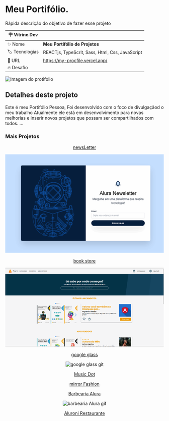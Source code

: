 # Meu Portifólio.


Rápida descrição do objetivo de fazer esse projeto

| :placard: Vitrine.Dev |     |
| -------------  | --- |
| :sparkles: Nome        | **Meu Portifólio de Projetos**
| :label: Tecnologias | REACTjs, TypeScrit, Sass, Html, Css, JavaScript
| :rocket: URL         | https://my-procfile.vercel.app/
| :fire: Desafio     | 

<!-- Inserir imagem com a #vitrinedev ao final do link -->
![Imagem do protifolio](https://github.com/xing-wang-kai/MY_PROCFILE/blob/master/public/portifolio.gif#vitrinedev)

## Detalhes deste projeto

Este é meu Portifólio Pessoa, Foi desenvolvido com o foco de divulgaçãod o meu trabalho
Atualmente ele está em desenvolvimento para novas melhorias e inserir novos projetos que possam ser compartilhados com todos.
...

### Mais Projetos
<div align="center">

[newsLetter](https://projeto-kaiwang-newsletter-tailwind.vercel.app/)

![newletter gif](https://github.com/xing-wang-kai/PROJETO_KAIWANG_NEWSLETTER_TAILWIND/blob/main/image/imagemofwebsite.gif)

[book store](https://projeto-kaiwang-book-store.vercel.app/)

![book store](https://github.com/xing-wang-kai/PROJETO_KAIWANG_BOOK_STORE/blob/main/resources/gif/desktopgit.gif)

[google glass](https://projeto-google-glass-lake.vercel.app/)

![google glass git](https://github.com/xing-wang-kai/PROJETO_GOOGLE_GLASS/blob/main/_imagens/googleglass.gif)

[Music Dot](https://musicdot-six.vercel.app/)

[mirror Fashion](https://exercicios-html-css-js-mirror-fashio-alura.vercel.app/)


[Barbearia Alura](https://portifolio-barbearia.vercel.app/)

![barbearia Alura gif](https://github.com/xing-wang-kai/PORTIFOLIO_BARBEARIA/blob/main/resource/markdownsrc/barbeariasobre.gif)

[Aluroni Restaurante](https://projeto-aluroni-nu.vercel.app/)

</div>
